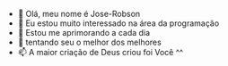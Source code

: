 - 👋 Olá, meu nome é Jose-Robson
- 👀 Eu estou muito interessado na área da programação
- 🌱 Estou me aprimorando a cada dia
- 💞️ tentando seu o melhor dos melhores
- 📫 A maior criação de Deus criou foi Você ^^

<!---
JoseRobson2301/JoseRobson2301 is a ✨ special ✨ repository because its `README.md` (this file) appears on your GitHub profile.
You can click the Preview link to take a look at your changes.
--->
